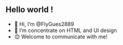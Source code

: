 <h2>Hello world !</h2>

- 👋 Hi, I’m @FlyGues2889
- 👀 I’m concentrate on HTML and UI design
- 😊 Welcome to communicate with me!
